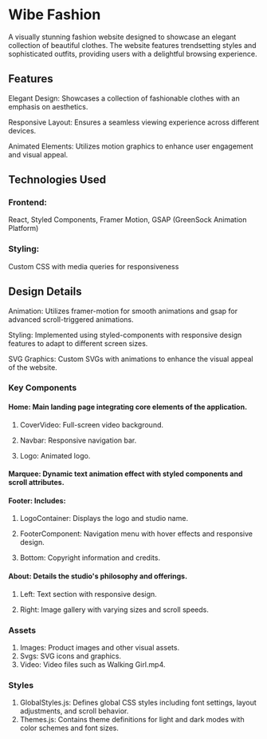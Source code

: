 # Wibe Fashion

A visually stunning fashion website designed to showcase an elegant collection of beautiful clothes. The website features trendsetting styles and sophisticated outfits, providing users with a delightful browsing experience.

## Features

Elegant Design: Showcases a collection of fashionable clothes with an emphasis on aesthetics.

Responsive Layout: Ensures a seamless viewing experience across different devices.

Animated Elements: Utilizes motion graphics to enhance user engagement and visual appeal.

## Technologies Used

### Frontend:
React,
Styled Components,
Framer Motion,
GSAP (GreenSock Animation Platform)

### Styling:
Custom CSS with media queries for responsiveness

## Design Details

Animation: Utilizes framer-motion for smooth animations and gsap for advanced scroll-triggered animations.

Styling: Implemented using styled-components with responsive design features to adapt to different screen sizes.

SVG Graphics: Custom SVGs with animations to enhance the visual appeal of the website.

### Key Components
#### Home: Main landing page integrating core elements of the application.

1) CoverVideo: Full-screen video background.

2) Navbar: Responsive navigation bar.

3) Logo: Animated logo.

#### Marquee: Dynamic text animation effect with styled components and scroll attributes.

#### Footer: Includes:

1) LogoContainer: Displays the logo and studio name.

2) FooterComponent: Navigation menu with hover effects and responsive design.

3) Bottom: Copyright information and credits.

#### About: Details the studio's philosophy and offerings.

1) Left: Text section with responsive design.

2) Right: Image gallery with varying sizes and scroll speeds.

### Assets
1) Images: Product images and other visual assets.
2) Svgs: SVG icons and graphics.
3) Video: Video files such as Walking Girl.mp4.

### Styles
1) GlobalStyles.js: Defines global CSS styles including font settings, layout adjustments, and scroll behavior.
2) Themes.js: Contains theme definitions for light and dark modes with color schemes and font sizes.
